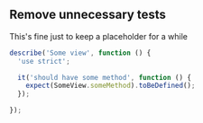 ## Remove unnecessary tests

This's fine just to keep a placeholder for a while

```javascript
describe('Some view', function () {
  'use strict';

  it('should have some method', function () {
    expect(SomeView.someMethod).toBeDefined();
  });

});
```

